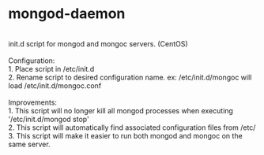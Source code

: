 mongod-daemon
=============
<br />
init.d script for mongod and mongoc servers. (CentOS)<br />
<br />
Configuration:<br />
1. Place script in /etc/init.d<br />
2. Rename script to desired configuration name. ex: /etc/init.d/mongoc will load /etc/init.d/mongoc.conf<br />
<br />
Improvements:<br />
1. This script will no longer kill all mongod processes when executing '/etc/init.d/mongod stop'<br />
2. This script will automatically find associated configuration files from /etc/<br />
3. This script will make it easier to run both mongod and mongoc on the same server.<br />
